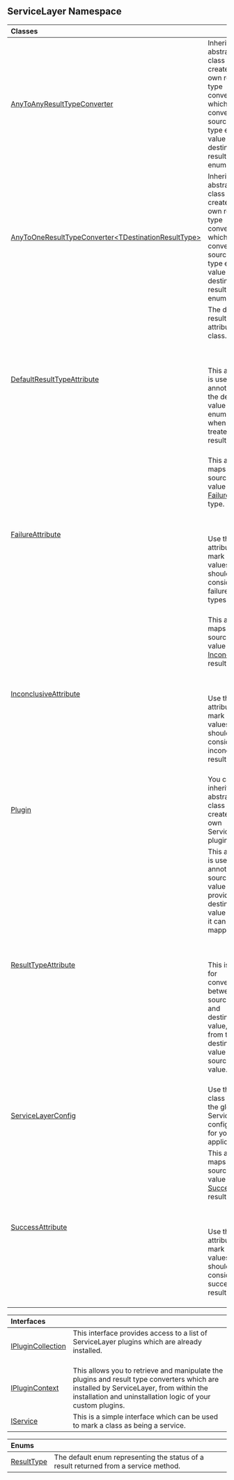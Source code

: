## ServiceLayer Namespace

| Classes | |
| :--- | :--- |
| [AnyToAnyResultTypeConverter](ServiceLayer_AnyToAnyResultTypeConverter.md 'ServiceLayer.AnyToAnyResultTypeConverter') | Inherit this abstract class to create your own result type converter which converts any source result type enum value to any destination result type enum.<br/> |
| [AnyToOneResultTypeConverter&lt;TDestinationResultType&gt;](ServiceLayer_AnyToOneResultTypeConverter_TDestinationResultType_.md 'ServiceLayer.AnyToOneResultTypeConverter&lt;TDestinationResultType&gt;') | Inherit this abstract class to create your own result type converter which converts any source result type enum value to any destination result type enum.<br/> |
| [DefaultResultTypeAttribute](ServiceLayer_DefaultResultTypeAttribute.md 'ServiceLayer.DefaultResultTypeAttribute') | The default result type attribute class.<br/><br/><br/><br/>This attribute is used for annotating the default value of an enum to use when it's treated as a result type.<br/><br/> |
| [FailureAttribute](ServiceLayer_FailureAttribute.md 'ServiceLayer.FailureAttribute') | This attribute maps the source enum value to the [Failure](ServiceLayer_ResultType.md#ServiceLayer_ResultType_Failure 'ServiceLayer.ResultType.Failure') result type.<br/><br/><br/><br/>Use this attribute to mark enum values which should be considered failure result types.<br/><br/> |
| [InconclusiveAttribute](ServiceLayer_InconclusiveAttribute.md 'ServiceLayer.InconclusiveAttribute') | This attribute maps the source enum value to the [Inconclusive](ServiceLayer_ResultType.md#ServiceLayer_ResultType_Inconclusive 'ServiceLayer.ResultType.Inconclusive') result type.<br/><br/><br/><br/>Use this attribute to mark enum values which should be considered inconclusive result types.<br/><br/> |
| [Plugin](ServiceLayer_Plugin.md 'ServiceLayer.Plugin') | You can inherit this abstract class to create your own ServiceLayer plugin.<br/> |
| [ResultTypeAttribute](ServiceLayer_ResultTypeAttribute.md 'ServiceLayer.ResultTypeAttribute') | This attribute is used for annotating a source enum value and providing a destination value which it can be mapped to.<br/><br/><br/><br/>This is used for converting between the source value and destination value, or from the destination value to the source value.<br/><br/> |
| [ServiceLayerConfig](ServiceLayer_ServiceLayerConfig.md 'ServiceLayer.ServiceLayerConfig') | Use this class to set the global ServiceLayer configuration for your application.<br/> |
| [SuccessAttribute](ServiceLayer_SuccessAttribute.md 'ServiceLayer.SuccessAttribute') | This attribute maps the source enum value to the [Success](ServiceLayer_ResultType.md#ServiceLayer_ResultType_Success 'ServiceLayer.ResultType.Success') result type.<br/><br/><br/><br/>Use this attribute to mark enum values which should be considered successful result types.<br/><br/> |

| Interfaces | |
| :--- | :--- |
| [IPluginCollection](ServiceLayer_IPluginCollection.md 'ServiceLayer.IPluginCollection') | This interface provides access to a list of ServiceLayer plugins which are already installed.<br/><br/> |
| [IPluginContext](ServiceLayer_IPluginContext.md 'ServiceLayer.IPluginContext') | This allows you to retrieve and manipulate the plugins and result type converters which are installed by ServiceLayer, from within the installation and uninstallation logic of your custom plugins.<br/> |
| [IService](ServiceLayer_IService.md 'ServiceLayer.IService') | This is a simple interface which can be used to mark a class as being a service.<br/> |

| Enums | |
| :--- | :--- |
| [ResultType](ServiceLayer_ResultType.md 'ServiceLayer.ResultType') | The default enum representing the status of a result returned from a service method.<br/> |
